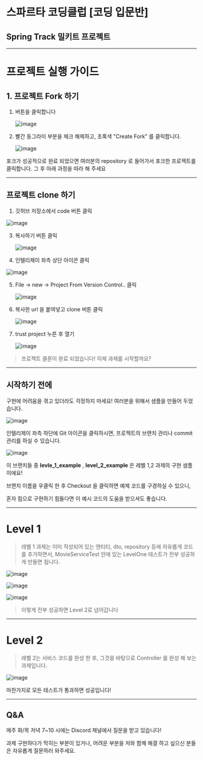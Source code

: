 # 스파르타 코딩클럽 [코딩 입문반]

## Spring Track 밀키트 프로젝트

---

# 프로젝트 실행 가이드

## 1. 프로젝트 Fork 하기

1. 버튼을 클릭합니다

   ![image](https://github.com/ca1af/spring-meal-kit/assets/117057567/17bca806-c478-45fd-8068-c2a9ecd28711)

2. 빨간 동그라미 부분을 체크 해제하고, 초록색 "Create Fork" 를 클릭합니다.

   ![image](https://github.com/ca1af/spring-meal-kit/assets/117057567/65b0fff4-28ad-43a7-801a-c0aee7f320b1)


포크가 성공적으로 완료 되었으면 여러분의 repository 로 들어가서 포크한 프로젝트를 클릭합니다. 그 후 아래 과정을 따라 해 주세요

---

## 프로젝트 clone 하기

1. 깃허브 저장소에서 code 버튼 클릭

![image](https://github.com/ca1af/spring-meal-kit/assets/117057567/ae261aca-7a74-4192-932a-5a1672816e44)

3. 복사하기 버튼 클릭


   ![image](https://github.com/ca1af/spring-meal-kit/assets/117057567/20b701ee-d7bf-4acd-96b6-fba9e56370d1)

4. 인텔리제이 좌측 상단 아이콘 클릭

![image](https://github.com/ca1af/spring-meal-kit/assets/117057567/80fe0b7a-37a9-4ee5-9c33-850eed0e496f)

5. File -> new -> Project From Version Control.. 클릭

   ![image](https://github.com/ca1af/spring-meal-kit/assets/117057567/54fe1b39-2e82-4811-95da-0e59c68892b3)

6. 복사한 url 을 붙여넣고 clone 버튼 클릭

   ![image](https://github.com/ca1af/spring-meal-kit/assets/117057567/69448850-4770-4d50-87da-1e5171c71d71)

7. trust project 누른 후 열기

   ![image](https://github.com/ca1af/spring-meal-kit/assets/117057567/c6d313a5-096c-4242-8ac4-f2f42a74539a)


> 프로젝트 클론이 완료 되었습니다! 이제 과제를 시작할까요?

---

## 시작하기 전에

구현에 어려움을 겪고 있더라도 걱정하지 마세요! 여러분을 위해서 샘플을 만들어 두었습니다.

![image](https://github.com/ca1af/spring-meal-kit/assets/117057567/85686cfb-6bb2-4026-9df6-42e4b70d105b)

인텔리제이 좌측 하단에 Git 아이콘을 클릭하시면, 프로젝트의 브랜치 관리나 commit 관리를 하실 수 있습니다.

   ![image](https://github.com/ca1af/spring-meal-kit/assets/117057567/e4c5c00d-2ba2-42e5-965f-faf37baccb34)

이 브랜치들 중 __levle_1_example__ , __level_2_example__ 은 레벨 1,2 과제의 구현 샘플이에요!

브랜치 이름을 우클릭 한 후 Checkout 을 클릭하면 예제 코드를 구경하실 수 있으니,

혼자 힘으로 구현하기 힘들다면 이 예시 코드의 도움을 받으셔도 좋습니다.

---




# Level 1

> 레벨 1 과제는 이미 작성되어 있는 엔티티, dto, repository 등에 자유롭게 코드를 추가하면서, MovieServiceTest 안에 있는 LevelOne 테스트가 전부 성공하게 만들면 됩니다.


![image](https://github.com/ca1af/spring-meal-kit/assets/117057567/61ecd1be-3ce4-4352-a257-63e6161c8613)

![image](https://github.com/ca1af/spring-meal-kit/assets/117057567/1bddc292-375f-4756-9fbe-19a3d14b4d30)


![image](https://github.com/ca1af/spring-meal-kit/assets/117057567/7b636e24-d378-45df-bce4-1a75431320ad)
> 이렇게 전부 성공하면 Level 2로 넘어갑니다

---

# Level 2

> 레벨 2는 서비스 코드를 완성 한 후, 그것을 바탕으로 Controller 를 완성 해 보는 과제입니다.


   ![image](https://github.com/ca1af/spring-meal-kit/assets/117057567/e524741d-b10b-4ac5-a1ce-fd31493f9404)


마찬가지로 모든 테스트가 통과하면 성공입니다!

---


## Q&A

매주 화/목 저녁 7~10 시에는 Discord 채널에서 질문을 받고 있습니다!

과제 구현하다가 막히는 부분이 있거나, 어려운 부분을 저와 함께 해결 하고 싶으신 분들은 자유롭게 질문하러 와주세요.
